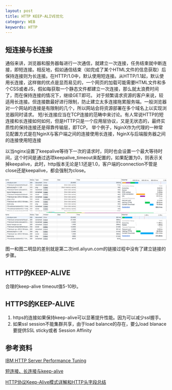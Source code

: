 ```yaml
---
layout: post
title: HTTP KEEP-ALIVE优化
category: WEB
keywords: HTTP
---
```


## 短连接与长连接
通俗来讲，浏览器和服务器每进行一次通信，就建立一次连接，任务结束就中断连接，即短连接。相反地，假如通信结束（如完成了某个HTML文件的信息获取）后保持连接则为长连接。在HTTP/1.0中，默认使用短连接。从HTTP/1.1起，默认使用长连接，这样做的优点是显而易见的，一个网页的加载可能需要HTML文件和多个CSS或者JS，假如每获取一个静态文件都建立一次连接，那么就太浪费时间了，而在保持连接的情况下，继续GET即可。
对于频繁请求资源的客户来说，较适用长连接。但连接数最好进行限制，防止建立太多连接拖累服务端。一般浏览器对一个网站的连接是有限制的几个，所以网站会将资源部署在多个域名上以实现浏览器同时请求。
短/长连接应当在TCP连接的范畴中来讨论。有人常说HTTP的短连接和长连接如何如何，但是HTTP只是一个应用层协议，又是无状态的，最终实质性的保持连接还是得靠传输层，即TCP。
举个例子，NginX作为代理的一种常见配置方式是在NginX与客户端之间的连接使用长连接，NginX与后端服务器之间的连接使用短连接


以当nginx设置了keepalive等待下一次的请求时，同时也会设置一个最大等待时间，这个时间是通过选项keepalive_timeout来配置的，如果配置为0，则表示关掉keepalive，此时，http版本无论是1.1还是1.0，客户端的connection不管是close还是keepalive，都会强制为close。

![](/images/https_ssl_shake_hand_1.png)
![](/images/https_ssl_shake_hand_2.png)

图一和图二明显的差别就是第二次intl.aliyun.com的链接过程中没有了建立链接的步骤。


## HTTP的KEEP-ALIVE
合理的keep-alive timeout值5-10秒。



## HTTPS的KEEP-ALIVE
1. https的连接如果保持keep-alive可以显著提升性能。因为可以减少ssl握手。
2. 如果ssl session不能集群共享，由于load balance的存在，要么load blanace要提供SSL sticky或者 Session Affinity





## 参考资料
[IBM HTTP Server Performance Tuning](http://publib.boulder.ibm.com/httpserv/ihsdiag/ihs_performance.html)

[短连接、长连接与keep-alive](http://xsk.tehon.org/den/index.php/category/tech/short-or-long-tcp-connection-and-keepalive.html)

[HTTP协议Keep-Alive模式详解和HTTP头字段总结](https://www.kafan.cn/edu/5110681.html)